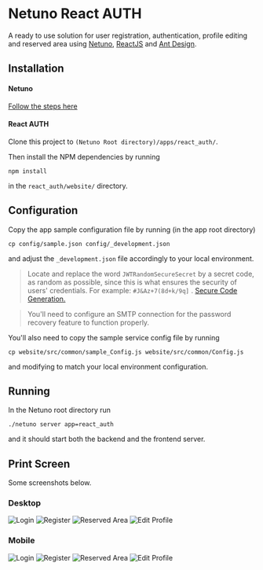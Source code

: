 # Netuno React AUTH

A ready to use solution for user registration, authentication, profile editing and reserved area using [Netuno](https://www.netuno.org/), [ReactJS](https://reactjs.org/) and [Ant Design](https://ant.design/).

## Installation

#### Netuno

[Follow the steps here](https://doc.netuno.org/docs/en/installation/)

#### React AUTH

Clone this project to `(Netuno Root directory)/apps/react_auth/`.

Then install the NPM dependencies by running 

`npm install` 

in the `react_auth/website/` directory.

## Configuration

Copy the app sample configuration file by running (in the app root directory) 

`cp config/sample.json config/_development.json` 

and adjust the `_development.json` file accordingly to your local environment.

> Locate and replace the word `JWTRandomSecureSecret` by a secret code, as random as possible, since this is what ensures the security of users' credentials. For example: `#J&Az+7(8d+k/9q]` . [Secure Code Generation.](https://passwordsgenerator.net/)

> You'll need to configure an SMTP connection for the password recovery feature to function properly.

You'll also need to copy the sample service config file by running 

`cp website/src/common/sample_Config.js website/src/common/Config.js` 

and modifying to match your local environment configuration.

## Running

In the Netuno root directory run

`./netuno server app=react_auth`

and it should start both the backend and the frontend server.

## Print Screen

Some screenshots below.

### Desktop

![Login](https://raw.githubusercontent.com/netuno-org/react-auth/main/docs/prinstscreens/desktop/login.png)
![Register](https://raw.githubusercontent.com/netuno-org/react-auth/main/docs/prinstscreens/desktop/registration.png)
![Reserved Area](https://raw.githubusercontent.com/netuno-org/react-auth/main/docs/prinstscreens/desktop/reserved-area.png)
![Edit Profile](https://raw.githubusercontent.com/netuno-org/react-auth/main/docs/prinstscreens/desktop/edit-profile.png)

### Mobile

![Login](https://raw.githubusercontent.com/netuno-org/react-auth/main/docs/prinstscreens/mobile/login.png)
![Register](https://raw.githubusercontent.com/netuno-org/react-auth/main/docs/prinstscreens/mobile/registration.png)
![Reserved Area](https://raw.githubusercontent.com/netuno-org/react-auth/main/docs/prinstscreens/mobile/reserved-area.png)
![Edit Profile](https://raw.githubusercontent.com/netuno-org/react-auth/main/docs/prinstscreens/mobile/edit-profile.png)

